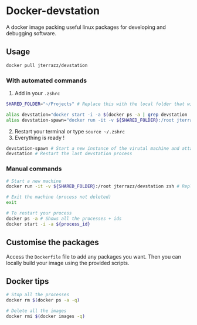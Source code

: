 # Docker-devstation

A docker image packing useful linux packages for developing and debugging software.

## Usage

```bash
docker pull jterrazz/devstation
```

### With automated commands

1. Add in your `.zshrc`
```bash
SHARED_FOLDER="~/Projects" # Replace this with the local folder that will be accessible inside the machine

alias devstation="docker start -i -a $(docker ps -a | grep devstation | head -1 | cut -f1 | awk '{print $1}')"
alias devstation-spawn="docker run -it -v ${SHARED_FOLDER}:/root jterrazz/devstation zsh"
```
2. Restart your terminal or type `source ~/.zshrc`
3. Everything is ready !

```bash
devstation-spawn # Start a new instance of the virutal machine and attach the terminal
devstation # Restart the last devstation process
```

### Manual commands

```bash
# Start a new machine
docker run -it -v ${SHARED_FOLDER}:/root jterrazz/devstation zsh # Replace ${SHARED_FOLDER}

# Exit the machine (process not deleted)
exit

# To restart your process
docker ps -a # Shows all the processes + ids
docker start -i -a ${process_id}
```

## Customise the packages

Access the `Dockerfile` file to add any packages you want. Then you can locally build your image using the provided scripts.

## Docker tips
```bash
# Stop all the processes
docker rm $(docker ps -a -q)

# Delete all the images
docker rmi $(docker images -q)
```

